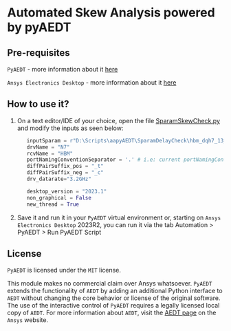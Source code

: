 # Automated Skew Analysis powered by pyAEDT

## Pre-requisites

`PyAEDT` - more information about it [here](https://github.com/ansys/pyaedt)

`Ansys Electronics Desktop` - more information about it [here](https://www.ansys.com/products/electronics)


## How to use it?

1. On a text editor/IDE of your choice, open the file [SparamSkewCheck.py](https://github.com/felipeescastro/skewAnalysiswithpyAEDT/blob/main/SparamSkewCheck.py) and modify the inputs as seen below:
   ``` python
      inputSparam = r"D:\Scripts\aapyAEDT\SparamDelayCheck\hbm_dqh7_13_notsv_0ord_solvIns.s12p"
      drvName = "N7"
      rcvName = "HBM"
      portNamingConventionSeparator = '.' # i.e: current portNamingConvention="$REFDES.$PINNAME.$NETNAME"
      diffPairSuffix_pos = "_t"
      diffPairSuffix_neg = "_c"
      drv_datarate="3.2GHz"
   
      desktop_version = "2023.1"
      non_graphical = False
      new_thread = True
   ```
2. Save it and run it in your `PyAEDT` virtual environment or, starting on `Ansys Electronics Desktop` 2023R2, you can run it via the tab Automation > PyAEDT > Run PyAEDT Script

## License

`PyAEDT` is licensed under the `MIT` license.

This module makes no commercial claim over Ansys whatsoever. `PyAEDT` extends the functionality of `AEDT` by adding an additional Python interface to `AEDT` without changing the core behavior or license of the original software. The use of the interactive control of `PyAEDT` requires a legally licensed local copy of `AEDT`. For more information about `AEDT`, visit the [AEDT page](https://www.ansys.com/products/electronics) on the `Ansys` website.
